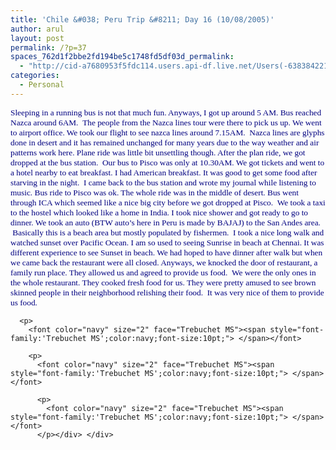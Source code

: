 ```yaml
---
title: 'Chile &#038; Peru Trip &#8211; Day 16 (10/08/2005)'
author: arul
layout: post
permalink: /?p=37
spaces_762d1f2bbe2fd194be5c1748fd5df03d_permalink:
  - "http://cid-a7680953f5fdc114.users.api-df.live.net/Users(-6383842215583694572)/Blogs('A7680953F5FDC114!113')/Entries('A7680953F5FDC114!478')?authkey=NzXxYOsM*PI%24"
categories:
  - Personal
---
```

<div id="msgcns!A7680953F5FDC114!478" class="bvMsg">
  <div>
    <p>
      <font color="navy" size="2"><span style="font-family:'Trebuchet MS';color:navy;font-size:10pt;">Sleeping in a running bus is not that much fun. Anyways, I got up around 5 AM. Bus reached Nazca around 6AM. <font face="Trebuchet MS"><span> </span>The people from the Nazca lines tour were there to pick us up. We went to airport office. We took our flight to see nazca lines around 7.15AM. <span> </span>Nazca lines are glyphs done in desert and it has remained unchanged for many years due to the way weather and air patterns work here. Plane ride was little bit unsettling though. After the plan ride, we got dropped at the bus station. <span> </span>Our bus to Pisco was only at 10.30AM. We got tickets and went to a hotel nearby to eat breakfast. I had American breakfast. It was good to get some food after starving in the night. <span> </span>I came back to the bus station and wrote my journal while listening to music. Bus ride to Pisco was ok. The whole ride was in the middle of desert. Bus went through ICA which seemed like a nice big city before we got dropped at Pisco. <span> </span>We took a taxi to the hostel which looked like a home in India. I took nice shower and got ready to go to dinner. We took an auto (BTW auto’s here in Peru is made by BAJAJ) to the San Andes area. <span> </span>Basically this is a beach area but mostly populated by fishermen. <span> </span>I took a nice long walk and watched sunset over Pacific Ocean. I am so used to seeing Sunrise in beach at Chennai. It was different experience to see Sunset in beach. We had hoped to have dinner after walk but when we came back the restaurant were all closed. Anyways, we knocked the door of restaurant, a family run place. They allowed us and agreed to provide us food. <span> </span>We were the only ones in the whole restaurant. They cooked fresh food for us. They were pretty amused to see brown skinned people in their neighborhood relishing their food.<span>  </span>It was very nice of them to provide us food. </font></span></font> 
      
      <p>
        <font color="navy" size="2" face="Trebuchet MS"><span style="font-family:'Trebuchet MS';color:navy;font-size:10pt;"> </span></font> 
        
        <p>
          <font color="navy" size="2" face="Trebuchet MS"><span style="font-family:'Trebuchet MS';color:navy;font-size:10pt;"> </span></font> 
          
          <p>
            <font color="navy" size="2" face="Trebuchet MS"><span style="font-family:'Trebuchet MS';color:navy;font-size:10pt;"> </span></font>
          </p></div> </div>